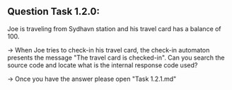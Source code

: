 Question Task 1.2.0:
------------------

Joe is traveling from Sydhavn station and his travel card has a balance of 100.

-> When Joe tries to check-in his travel card, the check-in automaton 
	presents the message "The travel card is checked-in". 
	Can you search the source code and locate what is the internal 
	response code used?

-> Once you have the answer please open "Task 1.2.1.md"
